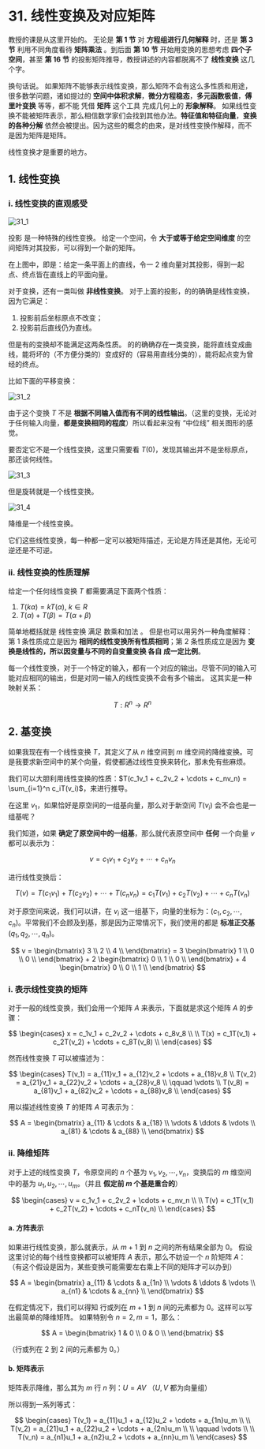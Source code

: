 # 31. 线性变换及对应矩阵

教授的课是从这里开始的。
无论是 **第 1 节** 对 **方程组进行几何解释** 时，还是 **第 3 节** 利用不同角度看待 **矩阵乘法** 。到后面 **第 10 节** 开始用变换的思想考虑 **四个子空间**，甚至 **第 16 节** 的投影矩阵推导，教授讲述的内容都脱离不了 **线性变换** 这几个字。

换句话说。
如果矩阵不能够表示线性变换，那么矩阵不会有这么多性质和用途，很多数学问题，诸如提过的 **空间中体积求解**，**微分方程稳态**，**多元函数极值**，**傅里叶变换** 等等，都不能 凭借 **矩阵** 这个工具 完成几何上的 **形象解释**。
如果线性变换不能被矩阵表示，那么相信数学家们会找到其他办法。**特征值和特征向量**，**变换的各种分解** 依然会被提出。因为这些的概念的由来，是对线性变换作解释，而不是因为矩阵是矩阵。

线性变换才是重要的地方。

## 1. 线性变换

### i. 线性变换的直观感受

![31_1](./img/31_1.png)

投影 是一种特殊的线性变换。
给定一个空间，令 **大于或等于给定空间维度** 的空间矩阵对其投影，可以得到一个新的矩阵。

在上图中，即是：给定一条平面上的直线，令一 2 维向量对其投影，得到一起点、终点皆在直线上的平面向量。

对于变换，还有一类叫做 **非线性变换**。
对于上面的投影，的的确确是线性变换，因为它满足：

1. 投影前后坐标原点不改变；
2. 投影前后直线仍为直线。

但是有的变换却不能满足这两条性质。
的的确确存在一类变换，能将直线变成曲线，能将坏的（不方便分类的）变成好的（容易用直线分类的），能将起点变为曾经的终点。

比如下面的平移变换：

![31_2](./img/31_2.png)

由于这个变换 $T$ 不是 **根据不同输入值而有不同的线性输出**。（这里的变换，无论对于任何输入向量，**都是变换相同的程度**）所以看起来没有 “中位线” 相关图形的感觉。

要否定它不是一个线性变换，这里只需要看 $T(0)$，发现其输出并不是坐标原点，那还谈何线性。

![31_3](./img/31_3.png)

但是旋转就是一个线性变换。

![31_4](./img/31_4.png)

降维是一个线性变换。

它们这些线性变换，每一种都一定可以被矩阵描述，无论是方阵还是其他，无论可逆还是不可逆。

### ii. 线性变换的性质理解

给定一个任何线性变换 $T$ 都需要满足下面两个性质：

1. $T(k \alpha) = k T(\alpha),\ k \in R$
2. $T(\alpha) + T(\beta) = T(\alpha + \beta)$

简单地概括就是 线性变换 满足 数乘和加法 。
但是也可以用另外一种角度解释：
第 1 条性质成立是因为 **相同的线性变换所有性质相同**；第 2 条性质成立是因为 **变换是线性的，所以因变量与不同的自变量变换 各自 成一定比例**。

每一个线性变换，对于一个特定的输入，都有一个对应的输出。尽管不同的输入可能对应相同的输出，但是对同一输入的线性变换不会有多个输出。
这其实是一种映射关系：

$$
T: R^n \rightarrow R^n
$$

## 2. 基变换

如果我现在有一个线性变换 $T$，其定义了从 $n$ 维空间到 $m$ 维空间的降维变换。可是我要求新空间中的某个向量，假使都通过线性变换来转化，那未免有些麻烦。

我们可以大胆利用线性变换的性质：$T(c_1v_1 + c_2v_2 + \cdots + c_nv_n) = \sum_{i=1}^n c_iT(v_i)$，来进行推导。

在这里 $v_1$，如果恰好是原空间的一组基向量，那么对于新空间 $T(v_i)$ 会不会也是一组基呢？

我们知道，如果 **确定了原空间中的一组基**，那么就代表原空间中 **任何** 一个向量 $v$ 都可以表示为：

$$
v = c_1v_1 + c_2v_2 + \cdots + c_nv_n
$$

进行线性变换后：

$$
T(v) = T(c_1v_1) + T(c_2v_2) + \cdots + T(c_nv_n) = c_1T(v_1) + c_2T(v_2) + \cdots + c_nT(v_n)
$$

对于原空间来说，我们可以讲，在 $v_i$ 这一组基下，向量的坐标为：$(c_1, c_2, \cdots, c_n)$。平常我们不会顾及到基，那是因为正常情况下，我们使用的都是 **标准正交基** $(q_1, q_2, \cdots, q_n)$。

$$
v =
\begin{bmatrix}
3 \\
2 \\
4 \\
\end{bmatrix} = 3
\begin{bmatrix}
1 \\
0 \\
0 \\
\end{bmatrix} + 2
\begin{bmatrix}
0 \\
1 \\
0 \\
\end{bmatrix} + 4
\begin{bmatrix}
0 \\
0 \\
1 \\
\end{bmatrix}
$$

### i. 表示线性变换的矩阵

对于一般的线性变换，我们会用一个矩阵 $A$ 来表示，下面就是求这个矩阵 $A$ 的步骤：

$$
\begin{cases}
x = c_1v_1 + c_2v_2 + \cdots + c_8v_8 \\
\\
T(x) = c_1T(v_1) + c_2T(v_2) + \cdots + c_8T(v_8) \\
\end{cases}
$$

然而线性变换 $T$ 可以被描述为：

$$
\begin{cases}
T(v_1) = a_{11}v_1 + a_{12}v_2 + \cdots + a_{18}v_8 \\
T(v_2) = a_{21}v_1 + a_{22}v_2 + \cdots + a_{28}v_8 \\
\qquad \vdots \\
T(v_8) = a_{81}v_1 + a_{82}v_2 + \cdots + a_{88}v_8 \\
\end{cases}
$$

用以描述线性变换 $T$ 的矩阵 $A$ 可表示为：

$$
A =
\begin{bmatrix}
a_{11} & \cdots & a_{18} \\
\vdots & \ddots & \vdots \\
a_{81} & \cdots & a_{88} \\
\end{bmatrix}
$$


### ii. 降维矩阵

对于上述的线性变换 $T$，令原空间的 $n$ 个基为 $v_1, v_2, \cdots, v_n$，变换后的 $m$ 维空间中的基为 $u_1, u_2, \cdots, u_m$。（并且 **假定前 $m$ 个基是重合的**）

$$
\begin{cases}
v = c_1v_1 + c_2v_2 + \cdots + c_nv_n \\
\\
T(v) = c_1T(v_1) + c_2T(v_2) + \cdots + c_nT(v_n) \\
\end{cases}
$$

#### a. 方阵表示

如果进行线性变换，那么就表示，从 $m+1$ 到 $n$ 之间的所有结果全部为 0。
假设这里讨论的每个线性变换都可以被矩阵 $A$ 表示，那么不妨设一个 $n$ 阶矩阵 $A$：
（有这个假设是因为，某些变换可能需要左右乘上不同的矩阵才可以办到）

$$
A =
\begin{bmatrix}
a_{11} & \cdots & a_{1n} \\
\vdots & \ddots & \vdots \\
a_{n1} & \cdots & a_{nn} \\
\end{bmatrix}
$$

在假定情况下，我们可以得知 行或列在 $m+1$ 到 $n$ 间的元素都为 0。这样可以写出最简单的降维矩阵。
如果特别令 $n = 2, m = 1$，那么：

$$
A =
\begin{bmatrix}
1 & 0 \\
0 & 0 \\
\end{bmatrix}
$$

（行或列在 $2$ 到 $2$ 间的元素都为 0。）

#### b. 矩阵表示

矩阵表示降维，那么其为 $m$ 行 $n$ 列：$U = AV$
（$U, V$ 都为向量组）

所以得到一系列等式：

$$
\begin{cases}
T(v_1) = a_{11}u_1 + a_{12}u_2 + \cdots + a_{1n}u_m \\
\\
T(v_2) = a_{21}u_1 + a_{22}u_2 + \cdots + a_{2n}u_m \\
\\
\qquad \vdots \\
\\
T(v_n) = a_{n1}u_1 + a_{n2}u_2 + \cdots + a_{nn}u_m \\
\end{cases}
$$
